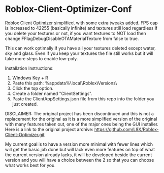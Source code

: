 # Roblox-Client-Optimizer-Conf
Roblox Client Optimizer simplified, with some extra tweaks added. FPS cap is increased to 42255 (basically infinite) and textures still load regardless if you delete your textures or not, if you want textures to NOT load then change FFlagDebugDisableOTAMaterialTexture from false to true.

This can work optimally if you have all your textures deleted except water, sky and glass. Even if you keep your textures the file still works but it will take more steps to enable low-poly.

Installation Instructions:
1. Windows Key + R
2. Paste this path: %appdata%\local\Roblox\Versions\
3. Click the top option.
4. Create a folder named "ClientSettings".
5. Paste the ClientAppSettings.json file from this repo into the folder you just created.

DISCLAIMER: The original project has been discontinued and this is not a replacement for the original as it is a more simplified version of the original with many features taken out, one of the major ones being the GUI installer.
Here is a link to the original project archive: https://github.com/L8X/Roblox-Client-Optimizer.git

My current goal is to have a version more minimal with fewer lines which will get the basic job done but will lack even more features on top of what the current version already lacks, it will be developed beside the current version and you will have a choice between the 2 so that you can choose what works best for you.
